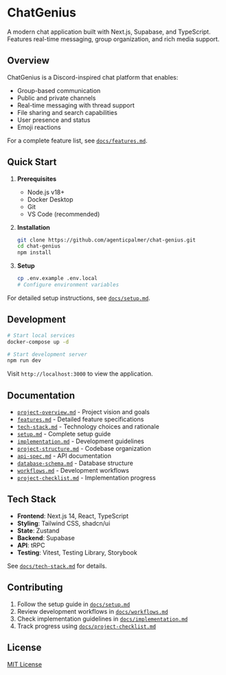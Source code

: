 # ChatGenius

A modern chat application built with Next.js, Supabase, and TypeScript. Features real-time messaging, group organization, and rich media support.

## Overview

ChatGenius is a Discord-inspired chat platform that enables:
- Group-based communication
- Public and private channels
- Real-time messaging with thread support
- File sharing and search capabilities
- User presence and status
- Emoji reactions

For a complete feature list, see [`docs/features.md`](docs/features.md).

## Quick Start

1. **Prerequisites**
   - Node.js v18+
   - Docker Desktop
   - Git
   - VS Code (recommended)

2. **Installation**
   ```bash
   git clone https://github.com/agenticpalmer/chat-genius.git
   cd chat-genius
   npm install
   ```

3. **Setup**
   ```bash
   cp .env.example .env.local
   # Configure environment variables
   ```

For detailed setup instructions, see [`docs/setup.md`](docs/setup.md).

## Development

```bash
# Start local services
docker-compose up -d

# Start development server
npm run dev
```

Visit `http://localhost:3000` to view the application.

## Documentation

- [`project-overview.md`](docs/project-overview.md) - Project vision and goals
- [`features.md`](docs/features.md) - Detailed feature specifications
- [`tech-stack.md`](docs/tech-stack.md) - Technology choices and rationale
- [`setup.md`](docs/setup.md) - Complete setup guide
- [`implementation.md`](docs/implementation.md) - Development guidelines
- [`project-structure.md`](docs/project-structure.md) - Codebase organization
- [`api-spec.md`](docs/api-spec.md) - API documentation
- [`database-schema.md`](docs/database-schema.md) - Database structure
- [`workflows.md`](docs/workflows.md) - Development workflows
- [`project-checklist.md`](docs/project-checklist.md) - Implementation progress

## Tech Stack

- **Frontend**: Next.js 14, React, TypeScript
- **Styling**: Tailwind CSS, shadcn/ui
- **State**: Zustand
- **Backend**: Supabase
- **API**: tRPC
- **Testing**: Vitest, Testing Library, Storybook

See [`docs/tech-stack.md`](docs/tech-stack.md) for details.

## Contributing

1. Follow the setup guide in [`docs/setup.md`](docs/setup.md)
2. Review development workflows in [`docs/workflows.md`](docs/workflows.md)
3. Check implementation guidelines in [`docs/implementation.md`](docs/implementation.md)
4. Track progress using [`docs/project-checklist.md`](docs/project-checklist.md)

## License

[MIT License](LICENSE)